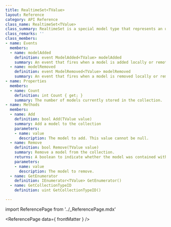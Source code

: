 ```yaml
---
title: RealtimeSet<TValue>
layout: Reference
category: API Reference
class_name: RealtimeSet<TValue>
class_summary: RealtimeSet is a special model type that represents an unordered collection of models. Internally this is used for things like keeping track of all RealtimeViews in the scene. If order is not important, this collection is the recommended collection to use for storing collections of models. All updates are applied instantly and are rolled back if rejected by the server (due to ownership). Adding or removing items sends the minimal amount of information to the server in order to perform the update on all clients. The whole collection is not sent every time.
class_remarks: ''
class_members:
- name: Events
  members:
  - name: modelAdded
    definition: event ModelAdded<TValue> modelAdded
    summary: An event that fires when a model is added locally or remotely.
  - name: modelRemoved
    definition: event ModelRemoved<TValue> modelRemoved
    summary: An event that fires when a model is removed locally or remotely.
- name: Properties
  members:
  - name: Count
    definition: int Count { get; }
    summary: The number of models currently stored in the collection.
- name: Methods
  members:
  - name: Add
    definition: bool Add(TValue value)
    summary: Add a model to the collection
    parameters:
    - name: value
      description: The model to add. This value cannot be null.
  - name: Remove
    definition: bool Remove(TValue value)
    summary: Remove a model from the collection.
    returns: A boolean to indicate whether the model was contained within the collection.
    parameters:
    - name: value
      description: The model to remove.
  - name: GetEnumerator
    definition: IEnumerator<TValue> GetEnumerator()
  - name: GetCollectionTypeID
    definition: uint GetCollectionTypeID()

---
```

import ReferencePage from '../_ReferencePage.mdx'

<ReferencePage data={ frontMatter } />
